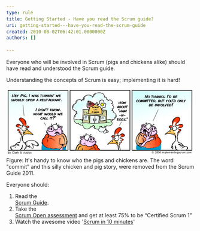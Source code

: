 ```yaml
---
type: rule
title: Getting Started - Have you read the Scrum guide?
uri: getting-started---have-you-read-the-scrum-guide
created: 2010-08-02T06:42:01.0000000Z
authors: []

---
```


 ​​​​Everyone who will be involved in Scrum (pigs and chickens alike) should have read and understood the Scrum guide. 
 


​Understanding the concepts of Scrum is easy; implementing it is hard!

![](ScrumChickenPig.jpg)Figure: It's handy to know who the pigs and chickens are. The word "commit" and this silly chicken and pig story, were removed from the Scrum Guide 2011.


Everyone should:

1. Read the <br>      [Scrum Guide](http://www.scrumguides.org/).
2. Take the <br>      [Scrum Open assessment](http://www.scrum.org/scrumopen/) and get at least 75% to be “Certified Scrum 1”
3. Watch the awesome video '[Scrum in 10 minutes](https://www.youtube.com/watch?v=XU0llRltyFM)'   <br>


